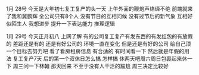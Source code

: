 1月 28号
今天是大年初七复工复产的头一天 上午外面的鞭炮声络绎不绝
前端就来了我和冀鹏辉
全公司只有8个人 没有节日的互相问候 没有过节后的新气象
互相好似陌生人
我想进步 提升一下表达能力 推理逻辑

1月 29号
今天正月初八 上网了解 有的公司复工复产有发东西的有发红包的有放假的 差距还是有的 还是有好公司的 
环境一直在变化 但是还是有好的公司 给自己顶一个目标去努力吧
看了看房租房信息 有合适的 有时间看一下  然后就是年假的用法
复工复产7天 后的第一个双休日怎么搞 怎样搞 休两天吧周六周日包裹起来休一下
周三问一下林翰 那天回来 不至于没有人干活的尴尬 周三决定比较好